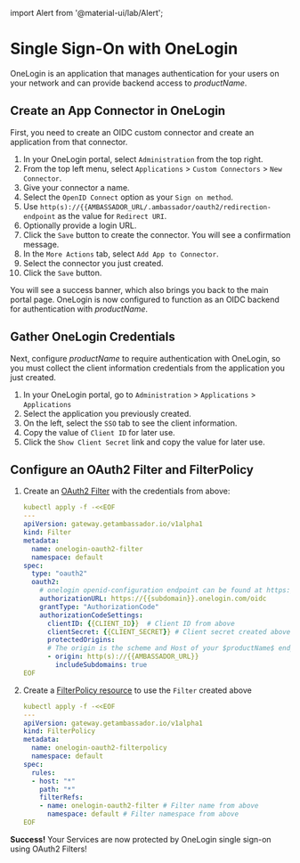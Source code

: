 import Alert from '@material-ui/lab/Alert';

# Single Sign-On with OneLogin

OneLogin is an application that manages authentication for your users
on your network and can provide backend access to $productName$.

## Create an App Connector in OneLogin

First, you need to create an OIDC custom connector and create an application from that connector.

1. In your OneLogin portal, select `Administration` from the top right.
2. From the top left menu, select `Applications` > `Custom Connectors` > `New Connector`.
3. Give your connector a name.
4. Select the `OpenID Connect` option as your `Sign on method`.
5. Use `http(s)://{{AMBASSADOR_URL/.ambassador/oauth2/redirection-endpoint` as the value for `Redirect URI`.
6. Optionally provide a login URL.
7. Click the `Save` button to create the connector. You will see a confirmation message.
8. In the `More Actions` tab, select `Add App to Connector`.
9. Select the connector you just created.
10. Click the `Save` button.

You will see a success banner, which also brings you back to the main portal page.
OneLogin is now configured to function as an OIDC backend for authentication with $productName$.

## Gather OneLogin Credentials

Next, configure $productName$ to require authentication with OneLogin, so you must
collect the client information credentials from the application you just created.

1. In your OneLogin portal, go to `Administration` > `Applications` > `Applications`
2. Select the application you previously created.
3. On the left, select the `SSO` tab to see the client information.
4. Copy the value of `Client ID` for later use.
5. Click the `Show Client Secret` link and copy the value for later use.

## Configure an OAuth2 Filter and FilterPolicy

1. Create an [OAuth2 Filter][] with the credentials from above:

   ```yaml
   kubectl apply -f -<<EOF
   ---
   apiVersion: gateway.getambassador.io/v1alpha1
   kind: Filter
   metadata:
     name: onelogin-oauth2-filter
     namespace: default
   spec:
     type: "oauth2"
     oauth2:
       # onelogin openid-configuration endpoint can be found at https://{{subdomain}}.onelogin.com/oidc/.well-known/openid-configuration
       authorizationURL: https://{{subdomain}}.onelogin.com/oidc
       grantType: "AuthorizationCode"
       authorizationCodeSettings:
         clientID: {{CLIENT_ID}}  # Client ID from above
         clientSecret: {{CLIENT_SECRET}} # Client secret created above
         protectedOrigins:
         # The origin is the scheme and Host of your $productName$ endpoint
         - origin: http(s)://{{AMBASSADOR_URL}}
           includeSubdomains: true
   EOF
   ```

2. Create a [FilterPolicy resource][] to use the `Filter` created above

   ```yaml
   kubectl apply -f -<<EOF
   ---
   apiVersion: gateway.getambassador.io/v1alpha1
   kind: FilterPolicy
   metadata:
     name: onelogin-oauth2-filterpolicy
     namespace: default
   spec:
     rules:
     - host: "*"
       path: "*"
       filterRefs:
       - name: onelogin-oauth2-filter # Filter name from above
         namespace: default # Filter namespace from above
   EOF
   ```

<Alert severity="success">
  <b>Success!</b> Your Services are now protected by OneLogin single sign-on using OAuth2 Filters!
</Alert>

[OAuth2 Filter]: ../../../custom-resources/filter-oauth2
[FilterPolicy resource]: ../../../custom-resources/filterpolicy
